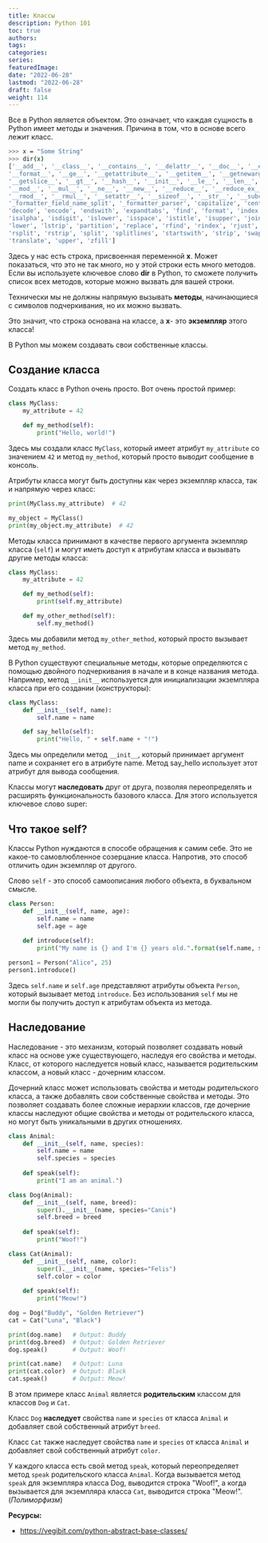 ```yaml
---
title: Классы
description: Python 101
toc: true
authors:
tags:
categories:
series:
featuredImage:
date: "2022-06-28"
lastmod: "2022-06-28"
draft: false
weight: 114
---
```



Все в Python является объектом. Это означает, что каждая сущность в Python имеет методы и значения. Причина в том, что в основе всего лежит класс.

```sh
>>> x = "Some String"
>>> dir(x)
['__add__', '__class__', '__contains__', '__delattr__', '__doc__', '__eq__',
'__format__', '__ge__', '__getattribute__', '__getitem__', '__getnewargs__',
'__getslice__', '__gt__', '__hash__', '__init__', '__le__', '__len__', '__lt__',
'__mod__', '__mul__', '__ne__', '__new__', '__reduce__', '__reduce_ex__', '__repr__',
'__rmod__', '__rmul__', '__setattr__', '__sizeof__', '__str__', '__subclasshook__',
'_formatter_field_name_split', '_formatter_parser', 'capitalize', 'center', 'count',
'decode', 'encode', 'endswith', 'expandtabs', 'find', 'format', 'index', 'isalnum',
'isalpha', 'isdigit', 'islower', 'isspace', 'istitle', 'isupper', 'join', 'ljust',
'lower', 'lstrip', 'partition', 'replace', 'rfind', 'rindex', 'rjust', 'rpartition',
'rsplit', 'rstrip', 'split', 'splitlines', 'startswith', 'strip', 'swapcase', 'title',
'translate', 'upper', 'zfill']
```

Здесь у нас есть строка, присвоенная переменной **x**. Может показаться, что это не так много, но у этой строки есть много методов. Если вы используете ключевое слово **dir** в Python, то сможете получить список всех методов, которые можно вызвать для вашей строки. 

Технически мы не должны напрямую вызывать **методы**, начинающиеся с символов подчеркивания, но их можно вызвать. 

Это значит, что строка основана на классе, а **x**- это **экземпляр** этого класса!

В Python мы можем создавать свои собственные классы.

## Создание класса

Создать класс в Python очень просто. Вот очень простой пример:

```python
class MyClass:
    my_attribute = 42

    def my_method(self):
        print("Hello, world!")
```

Здесь мы создали класс `MyClass`, который имеет атрибут `my_attribute` со значением `42` и метод `my_method`, который просто выводит сообщение в консоль.

Атрибуты класса могут быть доступны как через экземпляр класса, так и напрямую через класс:

```python
print(MyClass.my_attribute)  # 42

my_object = MyClass()
print(my_object.my_attribute)  # 42
```

Методы класса принимают в качестве первого аргумента экземпляр класса (`self`) и могут иметь доступ к атрибутам класса и вызывать другие методы класса:

```python
class MyClass:
    my_attribute = 42

    def my_method(self):
        print(self.my_attribute)

    def my_other_method(self):
        self.my_method()
```

Здесь мы добавили метод `my_other_method`, который просто вызывает метод `my_method`.

В Python существуют специальные методы, которые определяются с помощью двойного подчеркивания в начале и в конце названия метода. Например, метод `__init__` используется для инициализации экземпляра класса при его создании (конструкторы):

```python
class MyClass:
    def __init__(self, name):
        self.name = name

    def say_hello(self):
        print("Hello, " + self.name + "!")
```

Здесь мы определили метод `__init__`, который принимает аргумент name и сохраняет его в атрибуте name. Метод say_hello использует этот атрибут для вывода сообщения.

Классы могут **наследовать** друг от друга, позволяя переопределять и расширять функциональность базового класса. Для этого используется ключевое слово super:


## Что такое self?

Классы Python нуждаются в способе обращения к самим себе. Это не какое-то самовлюбленное созерцание класса. Напротив, это способ отличить один экземпляр от другого. 

Слово `self` - это способ самоописания любого объекта, в буквальном смысле.

```python
class Person:
    def __init__(self, name, age):
        self.name = name
        self.age = age
    
    def introduce(self):
        print("My name is {} and I'm {} years old.".format(self.name, self.age))

person1 = Person("Alice", 25)
person1.introduce()
```

Здесь `self.name` и `self.age` представляют атрибуты объекта `Person`, который вызывает метод `introduce`. Без использования `self` мы не могли бы получить доступ к атрибутам объекта из метода.

##  Наследование

Наследование - это механизм, который позволяет создавать новый класс на основе уже существующего, наследуя его свойства и методы. Класс, от которого наследуется новый класс, называется родительским классом, а новый класс - дочерним классом.

Дочерний класс может использовать свойства и методы родительского класса, а также добавлять свои собственные свойства и методы. Это позволяет создавать более сложные иерархии классов, где дочерние классы наследуют общие свойства и методы от родительского класса, но могут быть уникальными в других отношениях.

```python
class Animal:
    def __init__(self, name, species):
        self.name = name
        self.species = species
    
    def speak(self):
        print("I am an animal.")

class Dog(Animal):
    def __init__(self, name, breed):
        super().__init__(name, species="Canis")
        self.breed = breed
    
    def speak(self):
        print("Woof!")

class Cat(Animal):
    def __init__(self, name, color):
        super().__init__(name, species="Felis")
        self.color = color
    
    def speak(self):
        print("Meow!")

dog = Dog("Buddy", "Golden Retriever")
cat = Cat("Luna", "Black")

print(dog.name)   # Output: Buddy
print(dog.breed)  # Output: Golden Retriever
dog.speak()       # Output: Woof!

print(cat.name)   # Output: Luna
print(cat.color)  # Output: Black
cat.speak()       # Output: Meow!
```

В этом примере класс `Animal` является **родительским** классом для классов `Dog` и `Cat`. 

Класс `Dog` **наследует** свойства `name` и `species` от класса `Animal` и добавляет свой собственный атрибут `breed`. 

Класс `Cat` также наследует свойства `name` и `species` от класса `Animal` и добавляет свой собственный атрибут `color`.

У каждого класса есть свой метод `speak`, который переопределяет метод `speak` родительского класса `Animal`. Когда вызывается метод `speak` для экземпляра класса Dog, выводится строка "Woof!", а когда вызывается для экземпляра класса `Cat`, выводится строка "Meow!". (*Полиморфизм*)

**Ресурсы:**

- https://vegibit.com/python-abstract-base-classes/
